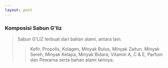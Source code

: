 ```yaml
---
layout: post
---
```

### Komposisi Sabun G'liz
>Sabun G'LIZ terbuat dari bahan alami, antara lain:
>>Kefir, Propolis, Kolagen, Minyak Bulus, Minyak Zaitun,
Minyak Sereh, Minyak Kelapa, Minyak Bidara, Vitamin A, C & E,
Parfum dan Pewarna serta bahan alami lainnya.
